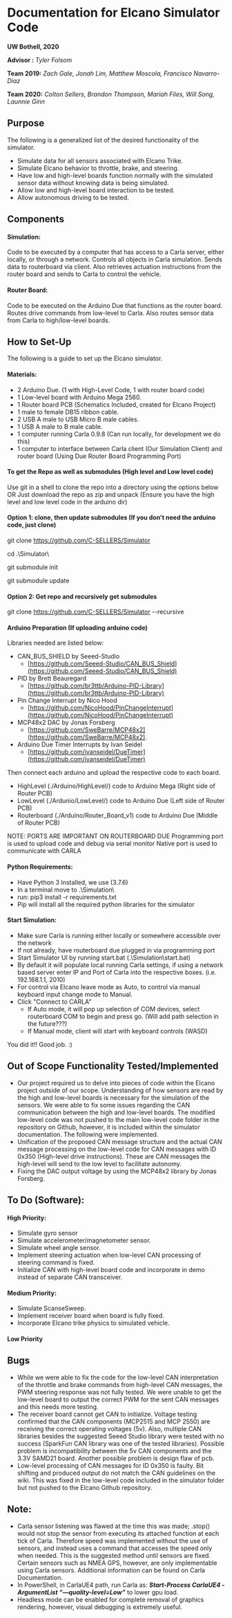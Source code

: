 # Documentation for Elcano Simulator Code

**UW Bothell, 2020**

**Advisor :** *Tyler Folsom*

**Team 2019:** *Zach Gale, Jonah Lim, Matthew Moscola, Francisco Navarro-Diaz*

**Team 2020:** *Colton Sellers, Brandon Thompson, Mariah Files, Will Song, Launnie Ginn*

## Purpose
The following is a generalized list of the desired functionality of the simulator.
 - Simulate data for all sensors associated with Elcano Trike.
 - Simulate Elcano behavior to throttle, brake, and steering.
 - Have low and high-level boards function normally with the simulated sensor data without knowing data is being simulated.
 - Allow low and high-level board interaction to be tested.
 - Allow autonomous driving to be tested.
 
## Components ##

#### Simulation:
Code to be executed by a computer that has access to a Carla server, either locally, or through a network.  Controls all objects in Carla simulation.  Sends data to routerboard via client.  Also retrieves actuation instructions from the router board and sends to Carla to control the vehicle.

#### Router Board:
Code to be executed on the Arduino Due that functions as the router board.  Routes drive commands from low-level to Carla.  Also routes sensor data from Carla to high/low-level boards.


## How to Set-Up ##
The following is a guide to set up the Elcano simulator.

#### Materials: 
- 2 Arduino Due. (1 with High-Level Code, 1 with router board code)
- 1 Low-level board with Arduino Mega 2560.
- 1 Router board PCB (Schematics Included, created for Elcano Project)
- 1 male to female DB15 ribbon cable.
- 2 USB A male to USB Micro B male cables.
- 1 USB A male to B male cable.
- 1 computer running Carla 0.9.8 (Can run locally, for development we do this)
- 1 computer to interface between Carla client (Our Simulation Client) and router board (Using Due Router Board Programming Port)

#### To get the Repo as well as submodules (High level and Low level code)
Use git in a shell to clone the repo into a directory using the options below
OR
Just download the repo as zip and unpack (Ensure you have the high level and low level code in the arduino dir)


#### Option 1: clone, then update submodules (If you don't need the arduino code, just clone)
git clone https://github.com/C-SELLERS/Simulator

cd .\Simulator\

git submodule init

git submodule update


#### Option 2: Get repo and recursively get submodules
git clone https://github.com/C-SELLERS/Simulator --recursive


#### Arduino Preparation (If uploading arduino code)
Libraries needed are listed below:

- CAN_BUS_SHIELD by Seeed-Studio
  - [https://github.com/Seeed-Studio/CAN_BUS_Shield](https://github.com/Seeed-Studio/CAN_BUS_Shield)
- PID by Brett Beauregard
  - [https://github.com/br3ttb/Arduino-PID-Library](https://github.com/br3ttb/Arduino-PID-Library)
- Pin Change Interrupt by Nico Hood
  - [https://github.com/NicoHood/PinChangeInterrupt](https://github.com/NicoHood/PinChangeInterrupt)
- MCP48x2 DAC by Jonas Forsberg
  - [https://github.com/SweBarre/MCP48x2](https://github.com/SweBarre/MCP48x2).
- Arduino Due Timer Interrupts by Ivan Seidel
  - [https://github.com/ivanseidel/DueTimer](https://github.com/ivanseidel/DueTimer)
  
  
Then connect each arduino and upload the respective code to each board. 
   - HighLevel (./Arduino/HighLevel/) code to Arduino Mega (Right side of Router PCB)
   - LowLevel (./Ardunio/LowLevel/) code to Arduino Due (Left side of Router PCB)
   - Routerboard (./Arduino/Router_Board_v1) code to Arduino Due (Middle of Router PCB)

NOTE: PORTS ARE IMPORTANT ON ROUTERBOARD DUE
Programming port is used to upload code and debug via serial monitor
Native port is used to communicate with CARLA


#### Python Requirements:
- Have Python 3 Installed, we use (3.7.6)
- In a terminal move to .\Simulation\
- run: pip3 install -r requirements.txt
- Pip will install all the required python libraries for the simulator

#### Start Simulation:
- Make sure Carla is running either locally or somewhere accessible over the network
- If not already, have routerboard due plugged in via programming port
- Start Simulator UI by running start.bat (.\Simulation\start.bat)
- By default it will populate local running Carla settings, if using a network based server enter IP and Port of Carla into the respective boxes. (i.e. 192.168.1.1, 2010)
- For control via Elcano leave mode as Auto, to control via manual keyboard input change mode to Manual.
- Click "Connect to CARLA"
   - If Auto mode, it will pop up selection of COM devices, select routerboard COM to begin and press go. (Will add path selection in the future???)
   - If Manual mode, client will start with keyboard controls (WASD) 

You did it!! Good job. :)

## Out of Scope Functionality Tested/Implemented ##
- Our project required us to delve into pieces of code within the Elcano project outside of our scope.  Understanding of how sensors are read by the high and low-level boards is necessary for the simulation of the sensors.  We were able to fix some issues regarding the CAN communication between the high and low-level boards.  The modified low-level code was not pushed to the main low-level code folder in the repository on Github, however, it is included within the simulator documentation.  The following were implemented.
- Unification of the proposed CAN message structure and the actual CAN message processing on the low-level code for CAN messages with ID 0x350 (High-level drive instructions).  These are CAN messages the high-level will send to the low level to facilitate autonomy.
- Fixing the DAC output voltage by using the MCP48x2 library by Jonas Forsberg.

## To Do (Software): ##
#### High Priority:
- Simulate gyro sensor
- Simulate accelerometer/magnetometer sensor.
- Simulate wheel angle sensor.
- Implement steering actuation when low-level CAN processing of steering command is fixed.
- Initialize CAN with high-level board code and incorporate in demo instead of separate CAN transceiver.
#### Medium Priority:
- Simulate ScanseSweep.
- Implement receiver board when board is fully fixed.
- Incorporate Elcano trike physics to simulated vehicle.
#### Low Priority

## Bugs
- While we were able to fix the code for the low-level CAN interpretation of the throttle and brake commands from high-level CAN messages, the PWM steering response was not fully tested.  We were unable to get the low-level board to output the correct PWM for the sent CAN messages and this needs more testing.
- The receiver board cannot get CAN to initialize.  Voltage testing confirmed that the CAN components (MCP2515 and MCP 2550) are receiving the correct operating voltages (5v).  Also, multiple CAN libraries besides the suggested Seeed Studio library were tested with no success (SparkFun CAN library was one of the tested libraries).  Possible problem is incompatibility between the 5v CAN components and the 3.3V SAMD21 board.  Another possible problem is design flaw of pcb.
- Low-level processing of CAN messages for ID 0x350 is faulty.  Bit shifting and produced output do not match the CAN guidelines on the wiki.  This was fixed in the low-level code included in the simulator folder but not pushed to the Elcano Github repository.

## Note:
- Carla sensor listening was flawed at the time this was made; .stop() would not stop the sensor from executing its attached function at each tick of Carla.  Therefore speed was implemented without the use of sensors, and instead uses a command that accesses the speed only when needed.  This is the suggested method until sensors are fixed.  Certain sensors such as NMEA GPS, however, are only implementable using Carla sensors.  Additional information can be found on Carla Documentation.
- In PowerShell, in CarlaUE4 path, run Carla as: ***Start-Process CarlaUE4 -ArgumentList “—quality-level=Low”*** to lower gpu load.
- Headless mode can be enabled for complete removal of graphics rendering, however, visual debugging is extremely useful.
